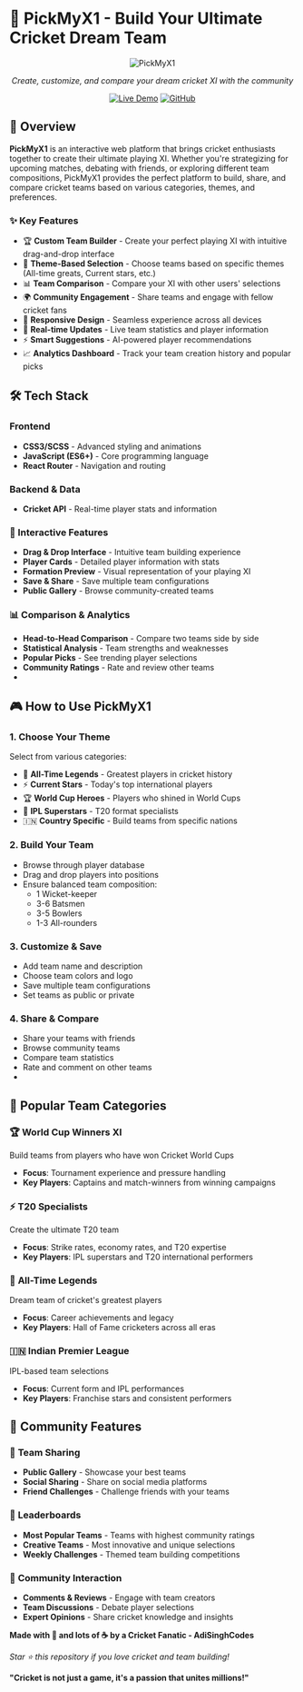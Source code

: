 # 🏏 PickMyX1 - Build Your Ultimate Cricket Dream Team

<div align="center">

![PickMyX1](https://img.shields.io/badge/PickMyX1-🏏-green?style=for-the-badge&logo=cricket&logoColor=white)

*Create, customize, and compare your dream cricket XI with the community*

[![Live Demo](https://img.shields.io/badge/Live-Demo-brightgreen?style=for-the-badge&logo=vercel)](https://adisinghcodes.github.io/PickMyX1/)
[![GitHub](https://img.shields.io/badge/GitHub-Repo-black?style=for-the-badge&logo=github)](https://github.com/AdiSinghCodes/PickMyX1)

</div>

## 🎯 Overview

**PickMyX1** is an interactive web platform that brings cricket enthusiasts together to create their ultimate playing XI. Whether you're strategizing for upcoming matches, debating with friends, or exploring different team compositions, PickMyX1 provides the perfect platform to build, share, and compare cricket teams based on various categories, themes, and preferences.

### ✨ Key Features

- 🏆 **Custom Team Builder** - Create your perfect playing XI with intuitive drag-and-drop interface
- 🎨 **Theme-Based Selection** - Choose teams based on specific themes (All-time greats, Current stars, etc.)
- 📊 **Team Comparison** - Compare your XI with other users' selections
- 🌍 **Community Engagement** - Share teams and engage with fellow cricket fans
- 📱 **Responsive Design** - Seamless experience across all devices
- 🔄 **Real-time Updates** - Live team statistics and player information
- ⚡ **Smart Suggestions** - AI-powered player recommendations
- 📈 **Analytics Dashboard** - Track your team creation history and popular picks

## 🛠️ Tech Stack

### Frontend
- **CSS3/SCSS** - Advanced styling and animations
- **JavaScript (ES6+)** - Core programming language
- **React Router** - Navigation and routing

### Backend & Data
- **Cricket API** - Real-time player stats and information

### 🎯 Interactive Features
- **Drag & Drop Interface** - Intuitive team building experience
- **Player Cards** - Detailed player information with stats
- **Formation Preview** - Visual representation of your playing XI
- **Save & Share** - Save multiple team configurations
- **Public Gallery** - Browse community-created teams

### 📊 Comparison & Analytics
- **Head-to-Head Comparison** - Compare two teams side by side
- **Statistical Analysis** - Team strengths and weaknesses
- **Popular Picks** - See trending player selections
- **Community Ratings** - Rate and review other teams
- 
## 🎮 How to Use PickMyX1

### 1. **Choose Your Theme**
Select from various categories:
- 🌟 **All-Time Legends** - Greatest players in cricket history
- ⚡ **Current Stars** - Today's top international players
- 🏆 **World Cup Heroes** - Players who shined in World Cups
- 💎 **IPL Superstars** - T20 format specialists
- 🇮🇳 **Country Specific** - Build teams from specific nations

### 2. **Build Your Team**
- Browse through player database
- Drag and drop players into positions
- Ensure balanced team composition:
  - 1 Wicket-keeper
  - 3-6 Batsmen
  - 3-5 Bowlers
  - 1-3 All-rounders

### 3. **Customize & Save**
- Add team name and description
- Choose team colors and logo
- Save multiple team configurations
- Set teams as public or private

### 4. **Share & Compare**
- Share your teams with friends
- Browse community teams
- Compare team statistics
- Rate and comment on other teams
- 
## 🎯 Popular Team Categories

### 🏆 **World Cup Winners XI**
Build teams from players who have won Cricket World Cups
- **Focus**: Tournament experience and pressure handling
- **Key Players**: Captains and match-winners from winning campaigns

### ⚡ **T20 Specialists**
Create the ultimate T20 team
- **Focus**: Strike rates, economy rates, and T20 expertise
- **Key Players**: IPL superstars and T20 international performers

### 🌟 **All-Time Legends**
Dream team of cricket's greatest players
- **Focus**: Career achievements and legacy
- **Key Players**: Hall of Fame cricketers across all eras

### 🇮🇳 **Indian Premier League**
IPL-based team selections
- **Focus**: Current form and IPL performances
- **Key Players**: Franchise stars and consistent performers

## 🤝 Community Features

### 👥 **Team Sharing**
- **Public Gallery** - Showcase your best teams
- **Social Sharing** - Share on social media platforms
- **Friend Challenges** - Challenge friends with your teams

### 🏅 **Leaderboards**
- **Most Popular Teams** - Teams with highest community ratings
- **Creative Teams** - Most innovative and unique selections
- **Weekly Challenges** - Themed team building competitions

### 💬 **Community Interaction**
- **Comments & Reviews** - Engage with team creators
- **Team Discussions** - Debate player selections
- **Expert Opinions** - Share cricket knowledge and insights

**Made with 🏏 and lots of ☕ by a Cricket Fanatic - AdiSinghCodes**

*Star ⭐ this repository if you love cricket and team building!*

**"Cricket is not just a game, it's a passion that unites millions!"**

</div>
